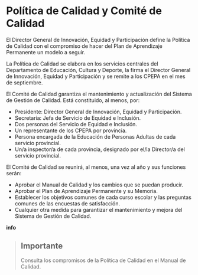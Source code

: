 # Política de Calidad y Comité de Calidad

El Director General de Innovación, Equidad y Participación define la Política de Calidad con el compromiso de hacer del Plan de Aprendizaje Permanente un modelo a seguir.

La Política de Calidad se elabora en los servicios centrales del Departamento de Educación, Cultura y Deporte, la firma el Director General de Innovación, Equidad y Participación y se remite a los CPEPA en el mes de septiembre.

El Comité de Calidad garantiza el mantenimiento y actualización del Sistema de Gestión de Calidad. Está constituido, al menos, por:

* Presidente: Director General de Innovación, Equidad y Participación.
* Secretaria: Jefa de Servicio de Equidad e Inclusión.
* Dos personas del Servicio de Equidad e Inclusión.
* Un representante de los CPEPA por provincia.
* Persona encargada de la Educación de Personas Adultas de cada servicio provincial.
* Un/a inspector/a de cada provincia, designado por el/la Director/a del servicio provincial.

El Comité de Calidad se reunirá, al menos, una vez al año y sus funciones serán:

* Aprobar el Manual de Calidad y los cambios que se puedan producir.
* Aprobar el Plan de Aprendizaje Permanente y su Memoria.
* Establecer los objetivos comunes de cada curso escolar y las preguntas comunes de las encuestas de satisfacción.
* Cualquier otra medida para garantizar el mantenimiento y mejora del Sistema de Gestión de Calidad.



**info**

> ## Importante
>
> Consulta los compromisos de la Política de Calidad en el Manual de Calidad.



